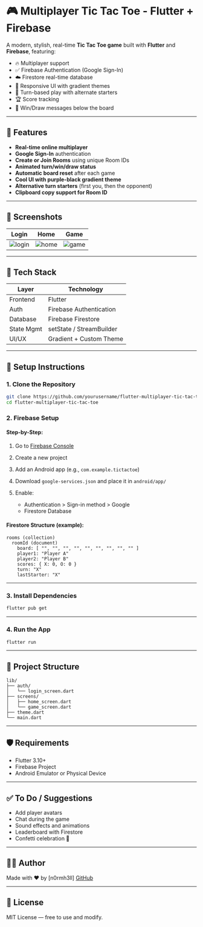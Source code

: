 # 🎮 Multiplayer Tic Tac Toe - Flutter + Firebase

A modern, stylish, real-time **Tic Tac Toe game** built with **Flutter** and **Firebase**, featuring:

* 🔥 Multiplayer support
* ✅ Firebase Authentication (Google Sign-In)
* ☁️ Firestore real-time database
* 🎨 Responsive UI with gradient themes
* 🔁 Turn-based play with alternate starters
* 🏆 Score tracking
* 🎉 Win/Draw messages below the board

---

## 🚀 Features

* **Real-time online multiplayer**
* **Google Sign-In** authentication
* **Create or Join Rooms** using unique Room IDs
* **Animated turn/win/draw status**
* **Automatic board reset** after each game
* **Cool UI with purple-black gradient theme**
* **Alternative turn starters** (first you, then the opponent)
* **Clipboard copy support for Room ID**

---

## 📱 Screenshots

| Login                           | Home                          | Game                          |
| ------------------------------- | ----------------------------- | ----------------------------- |
| ![login](screenshots/login.png) | ![home](screenshots/home.png) | ![game](screenshots/game.png) |

---

## 🧠 Tech Stack

| Layer      | Technology               |
| ---------- | ------------------------ |
| Frontend   | Flutter                  |
| Auth       | Firebase Authentication  |
| Database   | Firebase Firestore       |
| State Mgmt | setState / StreamBuilder |
| UI/UX      | Gradient + Custom Theme  |

---

## 🔧 Setup Instructions

### 1. Clone the Repository

```bash
git clone https://github.com/yourusername/flutter-multiplayer-tic-tac-toe.git
cd flutter-multiplayer-tic-tac-toe
```

### 2. Firebase Setup

#### Step-by-Step:

1. Go to [Firebase Console](https://console.firebase.google.com/)
2. Create a new project
3. Add an Android app (e.g., `com.example.tictactoe`)
4. Download `google-services.json` and place it in `android/app/`
5. Enable:

   * Authentication > Sign-in method > Google
   * Firestore Database

#### Firestore Structure (example):

```
rooms (collection)
  roomId (document)
    board: [ "", "", "", "", "", "", "", "", "" ]
    player1: "Player A"
    player2: "Player B"
    scores: { X: 0, O: 0 }
    turn: "X"
    lastStarter: "X"
```

---

### 3. Install Dependencies

```bash
flutter pub get
```

---

### 4. Run the App

```bash
flutter run
```

---

## 📂 Project Structure

```
lib/
├── auth/
│   └── login_screen.dart
├── screens/
│   ├── home_screen.dart
│   └── game_screen.dart
├── theme.dart
└── main.dart
```

---


## 🛡️ Requirements

* Flutter 3.10+
* Firebase Project
* Android Emulator or Physical Device

---

## ✅ To Do / Suggestions

* Add player avatars
* Chat during the game
* Sound effects and animations
* Leaderboard with Firestore
* Confetti celebration 🎉

---

## 🧑‍💻 Author

Made with ❤️ by \[n0rmh3ll]
[GitHub](https://github.com/n0rmh3ll)

---

## 📃 License

MIT License — free to use and modify.

